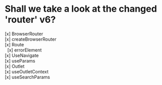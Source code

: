 # Shall we take a look at the changed 'router' v6?

[x] BrowserRouter<br/>
[x] createBrowserRouter<br/>
[x] Route<br/>
&nbsp;&nbsp;[x] errorElement<br/> 
[x] UseNavigate<br/>
[x] useParams<br/>
[x] Outlet<br/>
[x] useOutletContext<br/>
[x] useSearchParams<br/>



